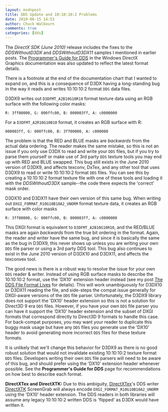 ```yaml
---
layout: msdnpost
title: DDS Update and 10:10:10:2 Problems
date: 2010-06-15 14:53
author: Chuck Walbourn
comments: true
categories: [dds]
---
```

The <em>DirectX SDK (June 2010)</em> release includes the fixes to the <em>DDSWithoutD3DX</em> and <em>DDSWithoutD3DX11</em> samples I mentioned in earlier posts. The <a href="https://docs.microsoft.com/en-us/windows/desktop/direct3ddds/dx-graphics-dds-pguide" title="Programmer's Guide for DDS">Programmer's Guide for DDS</a> in the Windows DirectX Graphics documentation was also updated to reflect the latest format details.
<!--more-->

There is a footnote at the end of the documentation chart that I wanted to expand on, and this is a consequence of D3DX having a long-standing bug in the way it reads and writes 10:10:10:2 format ``DDS`` data files.

D3DX9 writes out ``D3DFMT_A2B10G10R10`` format texture data using an RGB surface with the following color masks:

    R: 3ff00000, G: 000ffc00, B: 000003ff, A: c0000000

For a ``D3DFMT_A2R10G10B10`` format, it creates an RGB surface with R:

    000003ff, G: 000ffc00, B: 3ff00000, A: c000000

The problem is that the RED and BLUE masks are <em>backwards </em>from the actual data ordering. The reader makes the same mistake, so this is not an issue if you only use D3DX to read and write your ``DDS`` files, but if you try to parse them yourself or make use of 3rd party ``DDS`` texture tools you may end up with RED and BLUE swapped. This bug still exists in the June 2010 version of D3DX9, and affects texconv, DxTex, and any other tool that uses D3DX9 to read or write 10:10:10:2 format ``DDS`` files. You can see this by creating a 10:10:10:2 format texture file with one of these tools and loading it with the <em>DDSWithoutD3DX</em> sample--the code there expects the 'correct' mask order.

D3DX10 and D3DX11 have their own version of this same bug. When writing out ``DXGI_FORMAT_R10G10B10A2_UNORM`` format texture data, it creates an RGB surface with color masks

    R: 3ff00000, G: 000ffc00, B: 000003ff, A: c0000000

This DXGI format is equivalent to ``D3DFMT_A2B10G10R10``, and the RED/BLUE masks are again <em>backwards </em>from the true bit ordering in the format. Again, the reader and writer have the same bug, and since it is basically the same as the bug in D3DX9, this never shows up unless you are writing your own ``DDS`` file parser or using a 3rd party DDS tool. This bug also continues to exist in the June 2010 version of D3DX10 and D3DX11, and affects the texconvex tool.

The good news is there is a robust way to resolve the issue for your own ``DDS`` reader & writer. Instead of using RGB surface masks to describe the 10:10:10:2 format, use the 'DX10' extension header instead (see my post <a href="https://walbourn.github.io/the-dds-file-format-lives/" title="The DDS File Format Lives">The DDS File Format Lives</a> for details). This will work unambiguously for D3DX10 or D3DX11 reading the file, and side-steps the compat issue generally for DXGI-aware versions of the ``DDS`` file parser. Unfortunately, the D3DX9 library does not support the 'DX10' header extension so this is not a solution for Direct3D 9 era ``DDS`` files. However, if you have your own ``DDS`` file parser you can have it support the 'DX10' header extension and the subset of DXGI formats that correspond directly to Direct3D 9 formats to handle this case. For back-compat purposes, you may want your reader to duplicate this buggy mask usage but have any ``DDS`` files you generate use the 'DX10' header to avoid generating more incorrect ``DDS`` files for these texture formats.

It is unlikely that we'll change this behavior for D3DX9 as there is no good robust solution that would not invalidate existing 10:10:10:2 texture format ``DDS`` files. Developers writing their own ``DDS`` file parsers will need to be aware of this bug, and should prefer using the 'DX10' extension header whenever possible. See the <strong>Programmer's Guide for DDS</strong> page for recommendations on how best to describe each format.<strong></strong>

<strong>DirectXTex and DirectXTK: </strong>Due to this ambiguity, <a href="https://github.com/Microsoft/DirectXTex">DirectXTex</a>'s DDS writer <a href="https://github.com/Microsoft/DirectXTK">DirectXTK</a> ScreenGrab will always encode <code>DXGI_FORMAT_R10G10B10A2_UNORM</code> using the 'DX10' header extension. The DDS readers in both libraries will assume any legacy 10:10:10:2 written DDS is 'flipped' as D3DX would have written it.
